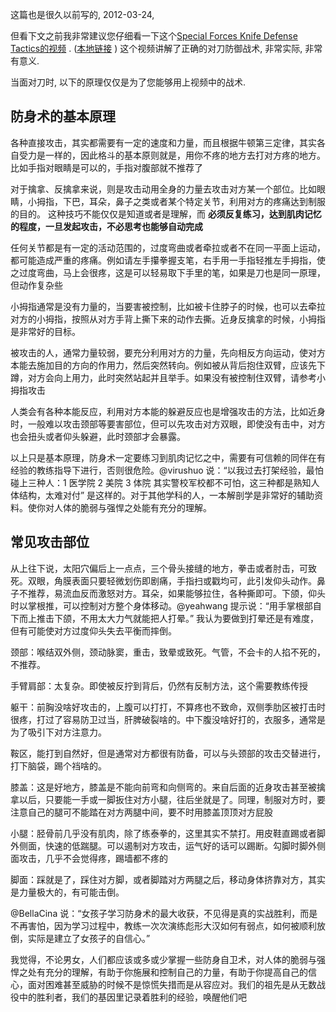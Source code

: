 <!--
.. title: 防身术概述
.. slug: Self_Defense_101
.. date: 2019-12-28 23:00 UTC+08:00
.. tags: 
.. category: 
.. link:
.. description:
.. type: text
-->

这篇也是很久以前写的, 2012-03-24, 

但看下文之前我非常建议您仔细看一下这个[Special Forces Knife Defense Tactics的视频](https://www.youtube.com/watch?v=Qa69ZbsLfFQ) . ([本地链接](../../../video/Special_Forces_Knife_Defense_Tactics.mp4) )  这个视频讲解了正确的对刀防御战术, 非常实际, 非常有意义. 

当面对刀时, 以下的原理仅仅是为了您能够用上视频中的战术. 

<!-- TEASER_END -->

## 防身术的基本原理 

各种直接攻击，其实都需要有一定的速度和力量，而且根据牛顿第三定律，其实各自受力是一样的，因此格斗的基本原则就是，用你不疼的地方去打对方疼的地方。比如手指对眼睛是可以的，手指对腹部就不推荐了

对于擒拿、反擒拿来说，则是攻击动用全身的力量去攻击对方某一个部位。比如眼睛，小拇指，下巴，耳朵，鼻子之类或者某个特定关节，利用对方的疼痛达到制服的目的。 这种技巧不能仅仅是知道或者是理解，而 **必须反复练习，达到肌肉记忆的程度，一旦发起攻击，不必思考也能够自动完成** 

任何关节都是有一定的活动范围的，过度弯曲或者牵拉或者不在同一平面上运动，都可能造成严重的疼痛。例如请左手攥拳握支笔，右手用一手指轻推左手拇指，使之过度弯曲，马上会很疼，这是可以轻易取下手里的笔，如果是刀也是同一原理，但动作复杂些

小拇指通常是没有力量的，当要害被控制，比如被卡住脖子的时候，也可以去牵拉对方的小拇指，按照从对方手背上撕下来的动作去撕。近身反擒拿的时候，小拇指是非常好的目标。

被攻击的人，通常力量较弱，要充分利用对方的力量，先向相反方向运动，使对方本能去施加目的方向的作用力，然后突然转向。例如被从背后抱住双臂，应该先下蹲，对方会向上用力，此时突然站起并且举手。如果没有被控制住双臂，请参考小拇指攻击

人类会有各种本能反应，利用对方本能的躲避反应也是增强攻击的方法，比如近身时，一般难以攻击颈部等要害部位，但可以先攻击对方双眼，即使没有击中，对方也会扭头或者仰头躲避，此时颈部才会暴露。

以上只是基本原理，防身术一定要练习到肌肉记忆之中，需要有可信赖的同伴在有经验的教练指导下进行，否则很危险。@virushuo 说：“以我过去打架经验，最怕碰上三种人：1 医学院 2 美院 3 体院 其实警校军校都不可怕，这三种都是熟知人体结构，太难对付” 是这样的。对于其他学科的人，一本解剖学是非常好的辅助资料。使你对人体的脆弱与强悍之处能有充分的理解。

## 常见攻击部位

从上往下说，太阳穴偏后上一点点，三个骨头接缝的地方，拳击或者肘击，可致死。双眼，角膜表面只要轻微划伤即剧痛，手指扫或戳均可，此引发仰头动作。鼻子不推荐，易流血反而激怒对方。耳朵，如果能够拉住，各种撕即可。下颌，仰头时以掌根推，可以控制对方整个身体移动。@yeahwang 提示说：“用手掌根部自下而上推击下颌，不用太大力气就能把人打晕。” 我认为要做到打晕还是有难度，但有可能使对方过度仰头失去平衡而摔倒。

颈部：喉结双外侧，颈动脉窦，重击，致晕或致死。气管，不会卡的人掐不死的，不推荐。

手臂肩部：太复杂。即使被反拧到背后，仍然有反制方法，这个需要教练传授

躯干：前胸没啥好攻击的，上腹可以打打，不算疼也不致命，双侧季肋区被打击时很疼，打过了容易防卫过当，肝脾破裂啥的。中下腹没啥好打的，衣服多，通常是为了吸引下对方注意力。

鞍区，能打到自然好，但是通常对方都很有防备，可以与头颈部的攻击交替进行，打下脑袋，踢个裆啥的。

膝盖：这是好地方，膝盖是不能向前弯和向侧弯的。来自后面的近身攻击甚至被擒拿以后，只要能一手或一脚扳住对方小腿，往后坐就是了。同理，制服对方时，要注意自己的腿可不能踏在对方两腿中间，要不时用膝盖顶顶对方屁股

小腿：胫骨前几乎没有肌肉，除了练泰拳的，这里其实不禁打。用皮鞋直踢或者脚外侧面，快速的低踹腿。可以遏制对方攻击，运气好的话可以踢断。勾脚时脚外侧面攻击，几乎不会觉得疼，踢墙都不疼的

脚面：踩就是了，踩住对方脚，或者脚踏对方两腿之后，移动身体挤靠对方，其实是力量极大的，有可能击倒。

@BellaCina 说：“女孩子学习防身术的最大收获，不见得是真的实战胜利，而是不再害怕，因为学习过程中，教练一次次演练彪形大汉如何有弱点，如何被顺利放倒，实际是建立了女孩子的自信心。”

我觉得，不论男女，人们都应该或多或少掌握一些防身自卫术，对人体的脆弱与强悍之处有充分的理解，有助于你施展和控制自己的力量，有助于你提高自己的信心，面对困难甚至威胁的时候不是惊慌失措而是从容应对。我们的祖先是从无数战役中的胜利者，我们的基因里记录着胜利的经验，唤醒他们吧